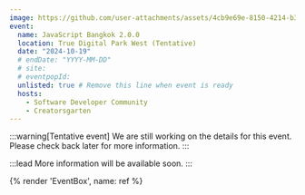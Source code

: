 ```yaml
---
image: https://github.com/user-attachments/assets/4cb9e69e-8150-4214-b3c3-019c89d7d903
event:
  name: JavaScript Bangkok 2.0.0
  location: True Digital Park West (Tentative)
  date: "2024-10-19"
  # endDate: "YYYY-MM-DD"
  # site:
  # eventpopId:
  unlisted: true # Remove this line when event is ready
  hosts:
    - Software Developer Community
    - Creatorsgarten
---
```


:::warning[Tentative event]
We are still working on the details for this event. Please check back later for more information.
:::

:::lead
More information will be available soon.
:::

<!--
{% render 'EventpopButton', id: page.event.eventpopId %}
-->

{% render 'EventBox', name: ref %}
